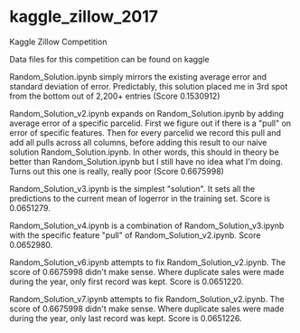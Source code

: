 # kaggle_zillow_2017
Kaggle Zillow Competition

Data files for this competition can be found on kaggle

Random_Solution.ipynb simply mirrors the existing average error and standard deviation of error.
Predictably, this solution placed me in 3rd spot from the bottom out of 2,200+ entries (Score 0.1530912)

Random_Solution_v2.ipynb expands on Random_Solution.ipynb by adding average error of a specific parcelid.
First we figure out if there is a "pull" on error of specific features. Then for every parcelid we record this pull and add all pulls across all columns, before adding this result to our naive solution Random_Solution.ipynb.
In other words, this should in theory be better than Random_Solution.ipynb but I still have no idea what I'm doing.
Turns out this one is really, really poor (Score 0.6675998)

Random_Solution_v3.ipynb is the simplest "solution". It sets all the predictions to the current mean of logerror in the training set.
Score is 0.0651279.

Random_Solution_v4.ipynb is a combination of Random_Solution_v3.ipynb with the specific feature "pull" of Random_Solution_v2.ipynb. Score 0.0652980.

Random_Solution_v6.ipynb attempts to fix Random_Solution_v2.ipynb. The score of 0.6675998 didn't make sense. Where duplicate sales were made during the year, only first record was kept. Score is 0.0651220.

Random_Solution_v7.ipynb attempts to fix Random_Solution_v2.ipynb. The score of 0.6675998 didn't make sense. Where duplicate sales were made during the year, only last record was kept. Score is 0.0651226.
